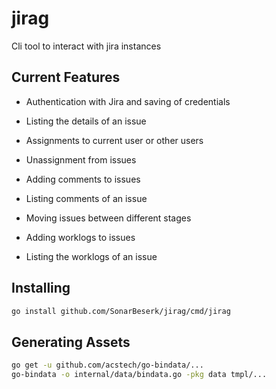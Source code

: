 # jirag

Cli tool to interact with jira instances

## Current Features

* Authentication with Jira and saving of credentials

* Listing the details of an issue

* Assignments to current user or other users

* Unassignment from issues

* Adding comments to issues

* Listing comments of an issue

* Moving issues between different stages

* Adding worklogs to issues

* Listing the worklogs of an issue

## Installing

```bash
go install github.com/SonarBeserk/jirag/cmd/jirag
```

## Generating Assets

```bash
go get -u github.com/acstech/go-bindata/...
go-bindata -o internal/data/bindata.go -pkg data tmpl/...
```
